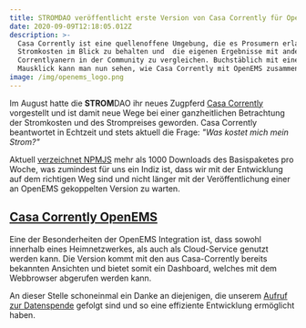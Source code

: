 ```yaml
---
title: STROMDAO veröffentlicht erste Version von Casa Corrently für OpenEMS
date: 2020-09-09T12:18:05.012Z
description: >-
  Casa Corrently ist eine quellenoffene Umgebung, die es Prosumern erlaubt die
  Stromkosten im Blick zu behalten und  die eigenen Ergebnisse mit anderen
  Correntlyanern in der Community zu vergleichen. Buchstäblich mit einem
  Mausklick kann man nun sehen, wie Casa Corrently mit OpenEMS zusammenarbeitet.
image: /img/openems_logo.png
---
```

Im August hatte die **STROM**DAO ihr neues Zugpferd [Casa Corrently](https://stromdao.de/casa) vorgestellt und ist damit neue Wege bei einer ganzheitlichen Betrachtung der Stromkosten und des Strompreises geworden. Casa Corrently beantwortet in Echtzeit und stets aktuell die Frage: _"Was kostet mich mein Strom?"_

Aktuell [verzeichnet NPMJS](https://www.npmjs.com/package/casa-corrently) mehr als 1000 Downloads des Basispaketes pro Woche, was zumindest für uns ein Indiz ist, dass wir mit der Entwicklung auf dem richtigen Weg sind und nicht länger mit der Veröffentlichung einer an OpenEMS gekoppelten Version zu warten.

## [Casa Corrently OpenEMS](https://github.com/energychain/casa-corrently-openems)

Eine der Besonderheiten der OpenEMS Integration ist, dass sowohl innerhalb eines Heimnetzwerkes, als auch als Cloud-Service genutzt werden kann. Die Version kommt mit den aus Casa-Corrently bereits bekannten Ansichten und bietet somit ein Dashboard, welches mit dem Webbrowser abgerufen werden kann. 

An dieser Stelle schoneinmal ein Danke an diejenigen, die unserem [Aufruf zur Datenspende](https://community.openems.io/t/datenspender-gesucht/278) gefolgt sind und so eine effiziente Entwicklung ermöglicht haben.
